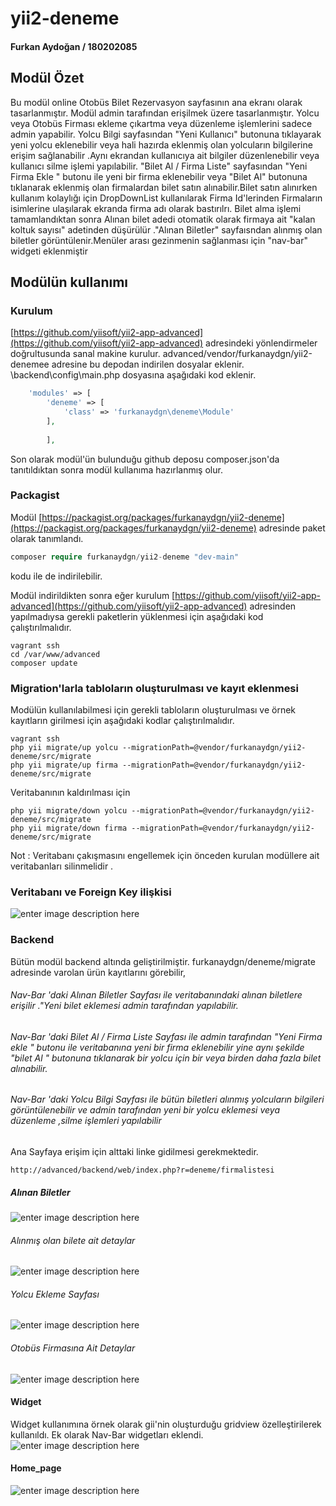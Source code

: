 # yii2-deneme

#### Furkan Aydoğan / 180202085 

## Modül Özet

Bu modül online Otobüs Bilet Rezervasyon sayfasının ana ekranı olarak tasarlanmıştır. 
Modül admin tarafından erişilmek üzere tasarlanmıştır. Yolcu veya Otobüs Firması ekleme
çıkartma veya düzenleme işlemlerini sadece admin yapabilir.
Yolcu Bilgi sayfasından "Yeni Kullanıcı" butonuna tıklayarak yeni yolcu eklenebilir
veya hali hazırda eklenmiş olan yolcuların bilgilerine erişim sağlanabilir .Aynı ekrandan 
kullanıcıya ait bilgiler düzenlenebilir veya kullanıcı silme işlemi yapılabilir.
"Bilet Al / Firma Liste" sayfasından "Yeni Firma Ekle " butonu ile yeni bir firma eklenebilir veya
"Bilet Al" butonuna tıklanarak eklenmiş olan firmalardan bilet satın alınabilir.Bilet satın alınırken kullanım kolaylığı için 
DropDownList kullanılarak Firma Id'lerinden Firmaların isimlerine ulaşılarak ekranda firma adı olarak bastırılrı.
Bilet alma işlemi tamamlandıktan sonra Alınan bilet  adedi otomatik olarak firmaya ait "kalan koltuk sayısı" 
adetinden düşürülür ."Alınan Biletler" sayfaısndan alınmış olan biletler görüntülenir.Menüler arası gezinmenin sağlanması için "nav-bar" widgeti eklenmiştir


## Modülün kullanımı
### Kurulum 
[https://github.com/yiisoft/yii2-app-advanced](https://github.com/yiisoft/yii2-app-advanced) adresindeki yönlendirmeler doğrultusunda sanal makine kurulur. advanced/vendor/furkanaydgn/yii2-denemee adresine bu depodan indirilen dosyalar eklenir.  \backend\config\main.php dosyasına aşağıdaki kod eklenir.
```php
    'modules' => [
        'deneme' => [
            'class' => 'furkanaydgn\deneme\Module'
        ],
        
        ],
```
Son olarak modül'ün bulunduğu github deposu composer.json'da tanıtıldıktan sonra modül kullanıma hazırlanmış olur.
### Packagist
Modül [https://packagist.org/packages/furkanaydgn/yii2-deneme](https://packagist.org/packages/furkanaydgn/yii2-deneme) adresinde paket olarak tanımlandı. 
```php
composer require furkanaydgn/yii2-deneme "dev-main"
```
 kodu ile de indirilebilir. 

Modül indirildikten sonra eğer kurulum [https://github.com/yiisoft/yii2-app-advanced](https://github.com/yiisoft/yii2-app-advanced)  adresinden yapılmadıysa gerekli paketlerin yüklenmesi için aşağıdaki kod çalıştırılmalıdır.
```
vagrant ssh
cd /var/www/advanced
composer update

```


### Migration'larla tabloların oluşturulması ve kayıt eklenmesi


Modülün kullanılabilmesi için gerekli tabloların oluşturulması ve örnek kayıtların girilmesi için aşağıdaki kodlar çalıştırılmalıdır. 

```
vagrant ssh
php yii migrate/up yolcu --migrationPath=@vendor/furkanaydgn/yii2-deneme/src/migrate
php yii migrate/up firma --migrationPath=@vendor/furkanaydgn/yii2-deneme/src/migrate
```
Veritabanının kaldırılması için

```
php yii migrate/down yolcu --migrationPath=@vendor/furkanaydgn/yii2-deneme/src/migrate
php yii migrate/down firma --migrationPath=@vendor/furkanaydgn/yii2-deneme/src/migrate
```


Not : Veritabanı çakışmasını engellemek için önceden kurulan modüllere ait veritabanları silinmelidir .

### Veritabanı ve Foreign Key ilişkisi

![enter image description here](https://github.com/furkanaydgn/yii2-deneme/blob/main/src/images/7.png)

### Backend

Bütün modül backend  altında geliştirilmiştir.
furkanaydgn/deneme/migrate adresinde varolan ürün kayıtlarını görebilir, 
###### Nav-Bar 'daki Alınan Biletler Sayfası ile veritabanındaki alınan biletlere erişilir ."Yeni bilet eklemesi admin tarafından yapılabilir.
###### Nav-Bar 'daki Bilet Al / Firma Liste Sayfası ile admin tarafından "Yeni Firma ekle " butonu ile veritabanına yeni bir firma eklenebilir yine aynı şekilde "bilet Al " butonuna tıklanarak bir yolcu için bir veya birden daha fazla bilet alınabilir.
###### Nav-Bar 'daki Yolcu Bilgi Sayfası ile bütün biletleri alınmış yolcuların bilgileri görüntülenebilir ve admin tarafından yeni bir yolcu eklemesi veya düzenleme ,silme işlemleri yapılabilir


Ana Sayfaya erişim için alttaki linke gidilmesi gerekmektedir.
```
http://advanced/backend/web/index.php?r=deneme/firmalistesi
```
##### Alınan Biletler


![enter image description here](https://github.com/furkanaydgn/yii2-deneme/blob/main/src/images/1.png)

###### Alınmış olan bilete ait detaylar


![enter image description here](https://github.com/furkanaydgn/yii2-deneme/blob/main/src/images/5.png)

###### Yolcu Ekleme Sayfası


![enter image description here](https://github.com/furkanaydgn/yii2-deneme/blob/main/src/images/4.png)

###### Otobüs Firmasına Ait Detaylar


![enter image description here](https://github.com/furkanaydgn/yii2-deneme/blob/main/src/images/6.png)


#### Widget


Widget kullanımına örnek olarak gii'nin oluşturduğu gridview özelleştirilerek kullanıldı. Ek olarak Nav-Bar widgetları eklendi.
![enter image description here](https://github.com/furkanaydgn/yii2-deneme/blob/main/src/images/3.png)

#### Home_page


![enter image description here](https://github.com/furkanaydgn/yii2-deneme/blob/main/src/images/2.png)


